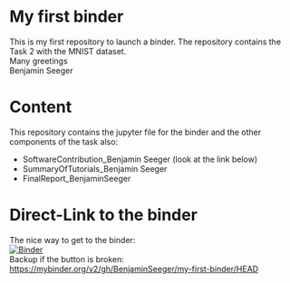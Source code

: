 # My first binder
This is my first repository to launch a binder. The repository contains the Task 2 with the MNIST dataset.  
Many greetings  
Benjamin Seeger

# Content
This repository contains the jupyter file for the binder and the other components of the task also:
- SoftwareContribution_Benjamin Seeger (look at the link below)
- SummaryOfTutorials_Benjamin Seeger
- FinalReport_BenjaminSeeger

# Direct-Link to the binder
The nice way to get to the binder:  
[![Binder](https://mybinder.org/badge_logo.svg)](https://mybinder.org/v2/gh/BenjaminSeeger/my-first-binder/HEAD)  
Backup if the button is broken: https://mybinder.org/v2/gh/BenjaminSeeger/my-first-binder/HEAD

